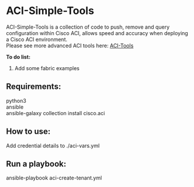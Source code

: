 # ACI-Simple-Tools
ACI-Simple-Tools is a collection of code to push, remove and query configuration within Cisco ACI, allows speed and accuracy when deploying a Cisco ACI environment.  
Please see more advanced ACI tools here: [ACI-Tools](https://github.com/Timothy-Lloyd/aci-tools "aci-tools")  

**To do list:**  
1. Add some fabric examples

## Requirements:
python3  
ansible  
ansible-galaxy collection install cisco.aci  

## How to use:
Add credential details to ./aci-vars.yml  

## Run a playbook:
ansible-playbook aci-create-tenant.yml  

